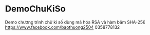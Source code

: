 # DemoChuKiSo
Demo chương trình chữ kí số dùng mã hóa RSA và hàm băm SHA-256
https://www.facebook.com/baothuong2504
0358778132
